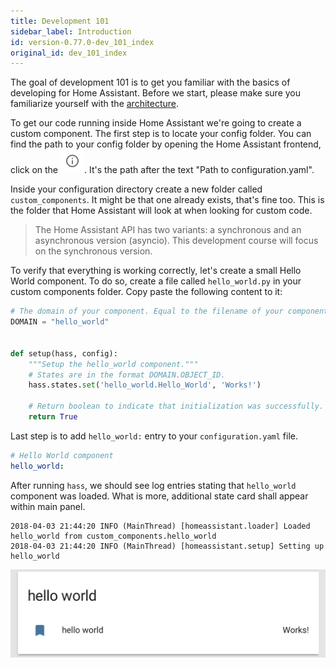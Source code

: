 ```yaml
---
title: Development 101
sidebar_label: Introduction
id: version-0.77.0-dev_101_index
original_id: dev_101_index
---
```


The goal of development 101 is to get you familiar with the basics of developing for Home Assistant. Before we start, please make sure you familiarize yourself with the [architecture](architecture_index.md).

To get our code running inside Home Assistant we're going to create a custom component. The first step is to locate your config folder. You can find the path to your config folder by opening the Home Assistant frontend, click on the <img src='/img/dev-tools/about-icon.png' alt='service developer tool icon' class="inline" width="38" />. It's the path after the text "Path to configuration.yaml".

Inside your configuration directory create a new folder called `custom_components`. It might be that one already exists, that's fine too. This is the folder that Home Assistant will look at when looking for custom code.

> The Home Assistant API has two variants: a synchronous and an asynchronous version (asyncio). This development course will focus on the synchronous version.

To verify that everything is working correctly, let's create a small Hello World component. To do so, create a file called `hello_world.py` in your custom components folder. Copy paste the following content to it:

```python
# The domain of your component. Equal to the filename of your component.
DOMAIN = "hello_world"


def setup(hass, config):
    """Setup the hello_world component."""
    # States are in the format DOMAIN.OBJECT_ID.
    hass.states.set('hello_world.Hello_World', 'Works!')

    # Return boolean to indicate that initialization was successfully.
    return True
```

Last step is to add `hello_world:` entry to your `configuration.yaml` file.

```yaml
# Hello World component
hello_world:
```

After running `hass`, we should see log entries stating that `hello_world` component was loaded. What is more, additional state card shall appear within main panel.

```log
2018-04-03 21:44:20 INFO (MainThread) [homeassistant.loader] Loaded hello_world from custom_components.hello_world
2018-04-03 21:44:20 INFO (MainThread) [homeassistant.setup] Setting up hello_world
```

<img
  src='/img/en/frontend/hello-world-state-card.png'
  alt='State card showing that Hello World component is working as intended.'
/>
